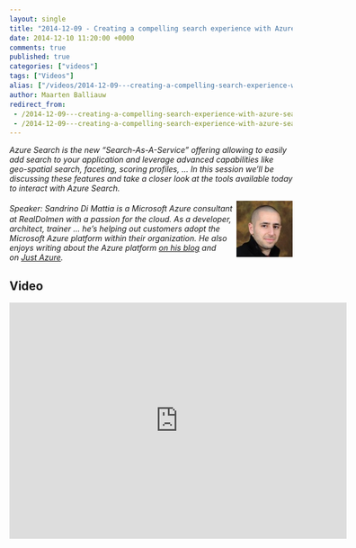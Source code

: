 ```yaml
---
layout: single
title: "2014-12-09 - Creating a compelling search experience with Azure Search"
date: 2014-12-10 11:20:00 +0000
comments: true
published: true
categories: ["videos"]
tags: ["Videos"]
alias: ["/videos/2014-12-09---creating-a-compelling-search-experience-with-azure-search"]
author: Maarten Balliauw
redirect_from:
 - /2014-12-09---creating-a-compelling-search-experience-with-azure-search.html
 - /2014-12-09---creating-a-compelling-search-experience-with-azure-search.html
---
```


<p><em>Azure Search is the new &ldquo;Search-As-A-Service&rdquo; offering allowing to easily add search to your application and leverage advanced capabilities like geo-spatial search, faceting, scoring profiles, &hellip; In this session we&rsquo;ll be discussing these features and take a closer look at the tools available today to interact with Azure Search.</em></p>
<p><span style="font-size: 20px; font-weight: bold;"></span><img width="100" height="100" align="right" alt="" src="/assets/media/speakers/sandrino-di-mattia.jpg" style="font-style: italic;"><span style="font-style: italic;">Speaker:&nbsp;Sandrino Di Mattia is a Microsoft Azure consultant at RealDolmen with a passion for the cloud. As a developer, architect, trainer &hellip; he&rsquo;s helping out customers adopt the Microsoft Azure platform within their organization. He also enjoys writing about the Azure platform&nbsp;<a href="http://fabriccontroller.net">on his blog</a>&nbsp;and on&nbsp;<a href="http://justazure.net">Just Azure</a>.</span></p>

<h2>Video</h2>
<div>
				
				
				
<iframe width="600" height="420" src="https://www.youtube.com/embed/8lfLokb6Xi0?hd=1" frameborder="0" allowfullscreen=""></iframe>
				
</div>







